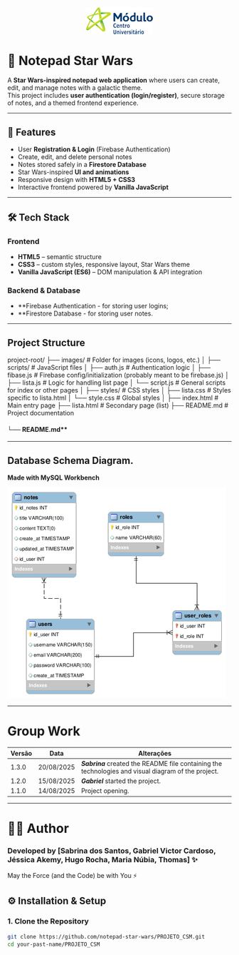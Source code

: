 <p align="center">
  <img src="images/logomodulo.png" alt="Logo Faculdade" width="150"/>
</p>


# 📝 Notepad Star Wars  

A **Star Wars-inspired notepad web application** where users can create, edit, and manage notes with a galactic theme.  
This project includes **user authentication (login/register)**, secure storage of notes, and a themed frontend experience.  

---

## 🚀 Features  
- User **Registration & Login** (Firebase Authentication)  
- Create, edit, and delete personal notes  
- Notes stored safely in a **Firestore Database** 
- Star Wars-inspired **UI and animations**  
- Responsive design with **HTML5 + CSS3**  
- Interactive frontend powered by **Vanilla JavaScript**  

---

## 🛠️ Tech Stack  
### Frontend  
- **HTML5** – semantic structure  
- **CSS3** – custom styles, responsive layout, Star Wars theme  
- **Vanilla JavaScript (ES6)** – DOM manipulation & API integration  

### Backend  & Database
- **Firebase Authentication - for storing user logins;
- **Firestore Database - for storing user notes.


---

## Project Structure 

project-root/
├── images/                 # Folder for images (icons, logos, etc.)
│
├── scripts/                # JavaScript files
│   ├── auth.js             # Authentication logic
│   ├── fibase.js           # Firebase config/initialization (probably meant to be firebase.js)
│   ├── lista.js            # Logic for handling list page
│   └── script.js           # General scripts for index or other pages
│
├── styles/                 # CSS styles
│   ├── lista.css           # Styles specific to lista.html
│   └── style.css           # Global styles
│
├── index.html              # Main entry page
├── lista.html              # Secondary page (list)
├── README.md               # Project documentation


#### └── README.md**

---

## Database Schema Diagram.

**Made with MySQL Workbench**

![Diagram](images/digram-notepad-starwars.png)

---
# Group Work

| Versão | Data       | Alterações                                                                 |
|--------|-----------|---------------------------------------------------------------------------|
| 1.3.0  | 20/08/2025 | ***Sabrina*** created the README file containing the technologies and visual diagram of the project.        |
| 1.2.0  | 15/08/2025 | ***Gabriel*** started the project.  |
| 1.1.0  | 14/08/2025 | Project opening.                                       |

---

# 👨‍💻 Author

### Developed by [Sabrina dos Santos, Gabriel Victor Cardoso, Jéssica Akemy, Hugo Rocha, Maria Núbia, Thomas] ✨
May the Force (and the Code) be with You ⚡

## ⚙️ Installation & Setup  

### 1. Clone the Repository  
```bash
git clone https://github.com/notepad-star-wars/PROJETO_CSM.git
cd your-past-name/PROJETO_CSM
